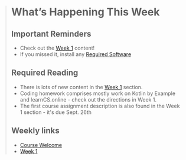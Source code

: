 > # What’s Happening This Week
> ## Important Reminders
> * Check out the [Week 1](dgl204-2022fa/week-01.md) content!
> * If you missed it, install any [Required Software](dgl204-2022fa/course-welcome.md#required-software)
>
> ## Required Reading
> * There is lots of new content in the [Week 1](dgl204-2022fa/week-01.md) section.
> * Coding homework comprises mostly work on Kotlin by Example and learnCS.online - check out the directions in Week 1.
> * The first course assignment description is also found in the Week 1 section - it's due Sept. 26th
>
> ## Weekly links
> * [Course Welcome](dgl204-2022fa/course-welcome.md)
> * [Week 1](dgl204-2022fa/week-01.md)